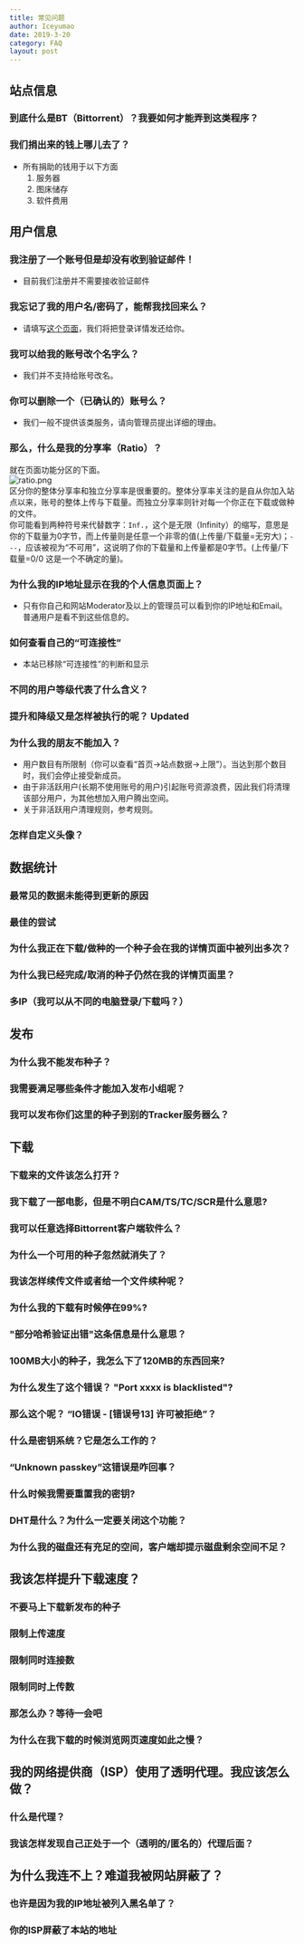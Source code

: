 ```yaml
---
title: 常见问题
author: Iceyumao
date: 2019-3-20
category: FAQ
layout: post
---
```


## 站点信息
### 到底什么是BT（Bittorrent）？我要如何才能弄到这类程序？
### 我们捐出来的钱上哪儿去了？
- 所有捐助的钱用于以下方面
  1. 服务器
  2. 图床储存
  3. 软件费用


## 用户信息
### 我注册了一个账号但是却没有收到验证邮件！
- 目前我们注册并不需要接收验证邮件

### 我忘记了我的用户名/密码了，能帮我找回来么？
- 请填写[这个页面](https://www.hddolby.com/recover.php)，我们将把登录详情发还给你。

### 我可以给我的账号改个名字么？
- 我们并不支持给账号改名。

### 你可以删除一个（已确认的）账号么？
- 我们一般不提供该类服务，请向管理员提出详细的理由。

### 那么，什么是我的分享率（Ratio）？
就在页面功能分区的下面。  
![ratio.png](https://img.ptdream.net/o/ptdream-img/2023/11/28/ratio.png)  
区分你的整体分享率和独立分享率是很重要的。整体分享率关注的是自从你加入站点以来，账号的整体上传与下载量。而独立分享率则针对每一个你正在下载或做种的文件。  
你可能看到两种符号来代替数字：`Inf.`，这个是无限（Infinity）的缩写，意思是你的下载量为0字节，而上传量则是任意一个非零的值(上传量/下载量=无穷大)；`---`，应该被视为“不可用”，这说明了你的下载量和上传量都是0字节。(上传量/下载量=0/0 这是一个不确定的量)。  

### 为什么我的IP地址显示在我的个人信息页面上？
- 只有你自己和网站Moderator及以上的管理员可以看到你的IP地址和Email。普通用户是看不到这些信息的。  

### 如何查看自己的“可连接性”
- 本站已移除“可连接性”的判断和显示

### 不同的用户等级代表了什么含义？
### 提升和降级又是怎样被执行的呢？ Updated
### 为什么我的朋友不能加入？
- 用户数目有所限制（你可以查看“首页->站点数据->上限”）。当达到那个数目时，我们会停止接受新成员。
- 由于非活跃用户(长期不使用账号的用户)引起账号资源浪费，因此我们将清理该部分用户，为其他想加入用户腾出空间。
- 关于非活跃用户清理规则，参考规则。

### 怎样自定义头像？

## 数据统计
### 最常见的数据未能得到更新的原因
### 最佳的尝试
### 为什么我正在下载/做种的一个种子会在我的详情页面中被列出多次？
### 为什么我已经完成/取消的种子仍然在我的详情页面里？
### 多IP（我可以从不同的电脑登录/下载吗？）

## 发布
### 为什么我不能发布种子？
### 我需要满足哪些条件才能加入发布小组呢？
### 我可以发布你们这里的种子到别的Tracker服务器么？

## 下载
### 下载来的文件该怎么打开？
### 我下载了一部电影，但是不明白CAM/TS/TC/SCR是什么意思?
### 我可以任意选择Bittorrent客户端软件么？
### 为什么一个可用的种子忽然就消失了？
### 我该怎样续传文件或者给一个文件续种呢？
### 为什么我的下载有时候停在99%?
### "部分哈希验证出错"这条信息是什么意思？
### 100MB大小的种子，我怎么下了120MB的东西回来?
### 为什么发生了这个错误？ "Port xxxx is blacklisted"?
### 那么这个呢？ “IO错误 - [错误号13] 许可被拒绝”？
### 什么是密钥系统？它是怎么工作的？
### “Unknown passkey”这错误是咋回事？
### 什么时候我需要重置我的密钥?
### DHT是什么？为什么一定要关闭这个功能？
### 为什么我的磁盘还有充足的空间，客户端却提示磁盘剩余空间不足？

## 我该怎样提升下载速度？
### 不要马上下载新发布的种子
### 限制上传速度
### 限制同时连接数
### 限制同时上传数
### 那怎么办？等待一会吧
### 为什么在我下载的时候浏览网页速度如此之慢？

## 我的网络提供商（ISP）使用了透明代理。我应该怎么做？
### 什么是代理？
### 我该怎样发现自己正处于一个（透明的/匿名的）代理后面？


## 为什么我连不上？难道我被网站屏蔽了？
### 也许是因为我的IP地址被列入黑名单了？
### 你的ISP屏蔽了本站的地址

